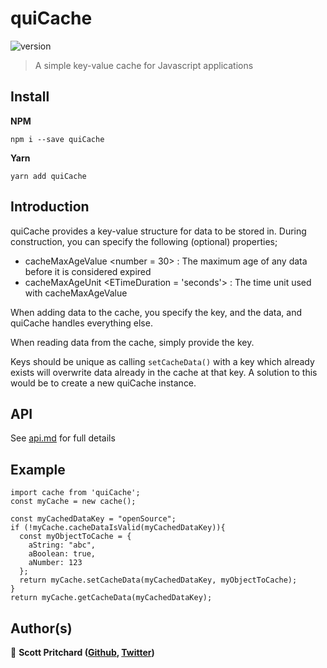 # quiCache

![version](https://img.shields.io/badge/version-1.0.3-blue.svg?cacheSeconds=2592000)

> A simple key-value cache for Javascript applications

## Install

**NPM**

`npm i --save quiCache`

**Yarn**

`yarn add quiCache`

## Introduction

quiCache provides a key-value structure for data to be stored in. During construction, you can specify the following (optional) properties;

- cacheMaxAgeValue &lt;number = 30> : The maximum age of any data before it is considered expired
- cacheMaxAgeUnit &lt;ETimeDuration = 'seconds'> : The time unit used with cacheMaxAgeValue

When adding data to the cache, you specify the key, and the data, and quiCache handles everything else.

When reading data from the cache, simply provide the key.

Keys should be unique as calling `setCacheData()` with a key which already exists will overwrite data already in the cache at that key. A solution to this would be to create a new quiCache instance.

## API

See [api.md](./api.md) for full details

## Example

    import cache from 'quiCache';
    const myCache = new cache();

    const myCachedDataKey = "openSource";
    if (!myCache.cacheDataIsValid(myCachedDataKey)){
      const myObjectToCache = {
        aString: "abc",
        aBoolean: true,
        aNumber: 123
      };
      return myCache.setCacheData(myCachedDataKey, myObjectToCache);
    }
    return myCache.getCacheData(myCachedDataKey);

## Author(s)

👤 **Scott Pritchard ([Github](https://github.com/ChronSyn), [Twitter](https://twitter.com/ChronSyn))**
